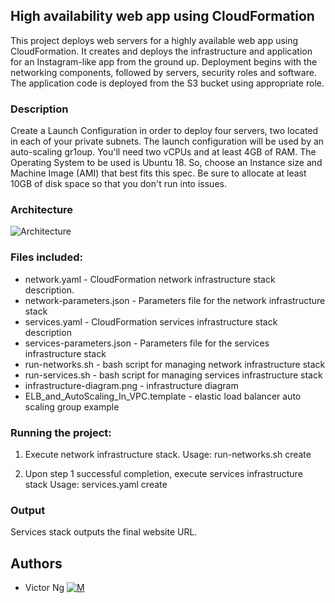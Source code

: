 ## High availability web app using CloudFormation

This project deploys web servers for a highly available web app using CloudFormation.
It creates and deploys the infrastructure and application for an Instagram-like app
from the ground up. Deployment begins with the networking components, followed by servers,
security roles and software. The application code is deployed from the S3 bucket using appropriate role.

### Description
Create a Launch Configuration in order to deploy four servers, two located in each of
your private subnets. The launch configuration will be used by an auto-scaling gr1oup. You'll need two vCPUs and at least 4GB of RAM. The Operating System to be used is Ubuntu 18. So, choose an Instance size and Machine Image (AMI) that best fits this spec. Be sure to allocate at least 10GB of disk space so that you don't run into issues.

### Architecture
![Architecture](./infrastructure-diagram.png)

### Files included:

- network.yaml - CloudFormation network infrastructure stack description.
- network-parameters.json - Parameters file for the network infrastructure stack
- services.yaml - CloudFormation services infrastructure stack description
- services-parameters.json - Parameters file for the services infrastructure stack
- run-networks.sh - bash script for managing network infrastructure stack
- run-services.sh - bash script for managing services infrastructure stack
- infrastructure-diagram.png - infrastructure diagram
- ELB_and_AutoScaling_In_VPC.template - elastic load balancer auto scaling group example

### Running the project:

1. Execute network infrastructure stack.
  Usage: run-networks.sh create

2. Upon step 1 successful completion, execute services infrastructure stack
  Usage: services.yaml create

### Output
Services stack outputs the final website URL.

## Authors
* Victor Ng [![M](https://upload.wikimedia.org/wikipedia/fr/thumb/c/c8/Twitter_Bird.svg/30px-Twitter_Bird.svg.png)](https://twitter.com/vikkybass1)

